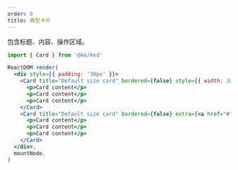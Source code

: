 ```yaml
---
order: 0
title: 典型卡片
---
```


包含标题、内容、操作区域。

```jsx
import { Card } from '@ke/ked'

ReactDOM.render(
  <div style={{ padding: '30px' }}>
    <Card title="Default size card" bordered={false} style={{ width: 300 }}>
      <p>Card content</p>
      <p>Card content</p>
      <p>Card content</p>
    </Card>
    <Card title="Default size card" bordered={false} extra={<a href="#">More</a>} style={{ width: 300 }}>
      <p>Card content</p>
      <p>Card content</p>
      <p>Card content</p>
    </Card>
  </div>,
  mountNode,
)
```

<style>
.code-box-demo p {
  margin: 0;
}
#components-card-demo-basic .ked-card { margin-bottom: 30px; }
</style>
